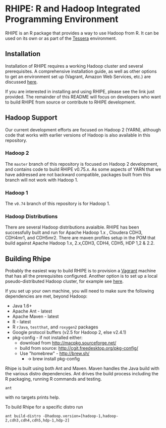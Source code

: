 

# RHIPE: R and Hadoop Integrated Programming Environment #

RHIPE is an R package that provides a way to use Hadoop from R.  It can be used on its own or as part of the [Tessera](tessera.io) environment.

## Installation ##

Installation of RHIPE requires a working Hadoop cluster and several prerequisites.  A comprehensive installation guide, as well as other options to get an environment set up (Vagrant, Amazon Web Services, etc.) are discussed [here](http://tessera.io/#quickstart).

If you are interested in installing and using RHIPE, please see the link just provided.  The remainder of this README will focus on developers who want to build RHIPE from source or contribute to RHIPE development.

## Hadoop Support ##

Our current development efforts are focused on Hadoop 2 (YARN), although code that works with earlier versions of Hadoop is also available in this repository.

### Hadoop 2 ###

The `master` branch of this repository is focused on Hadoop 2 development, and contains code to build RHIPE v0.75.x.  As some aspects of YARN that we have addressed are not backward compatible, packages built from this branch will not work with Hadoop 1.

### Hadoop 1 ###

The `v0.74` branch of this repository is for Hadoop 1.

### Hadoop Distributions ###

There are several Hadoop distributions avaialble.  RHIPE has been successfully built and run for Apache Hadoop 1.x , Cloudera CDH3, CDH4mr1, and CDH5mr2.  There are maven profiles setup in the POM that build against Apache Hadoop 1.x, 2.x,CDH3, CDH4, CDH5, HDP 1,2 & 2.2.

## Building Rhipe ##

Probably the easiest way to build RHIPE is to provision a [Vagrant](https://github.com/tesseradata/install-vagrant) machine that has all the prerequisites configured.  Another option is to set up a local pseudo-distributed Hadoop cluster, for example see [here](https://github.com/hafen/RHIPE/blob/master/cdh5-on-mac.md).

If you set up your own machine, you will need to make sure the following dependencies are met, beyond Hadoop:

* Java 1.6+
* Apache Ant - latest
* Apache Maven - latest
* R - latest
* R `rJava`, `testthat`, and `roxygen2` packages
* Google protocol buffers (v2.5 for Hadoop 2, else v2.4.1)
* pkg-config - if not installed either:
    * download from http://macpkg.sourceforge.net/
    * build from source: http://cgit.freedesktop.org/pkg-config/
    * Use "homebrew" - http://brew.sh/
        * -> brew install pkg-config

Rhipe is built using both Ant and Maven.  Maven handles the Java build with the various distro dependencies.  Ant drives the build process including the R packaging, running R commands and testing.

```
ant
```

with no targets prints help.

To build Rhipe for a specific distro run

```
ant build-distro -Dhadoop.version=[hadoop-1,hadoop-2,cdh3,cdh4,cdh5,hdp-1,hdp-2]
```
